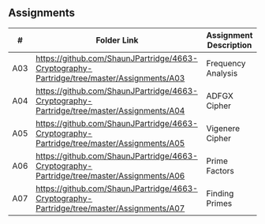## Assignments

|   #   | Folder Link | Assignment Description |
| :---: | ----------- | ---------------------- |
|   A03    |     https://github.com/ShaunJPartridge/4663-Cryptography-Partridge/tree/master/Assignments/A03        |      Frequency Analysis                  |
|   A04    |     https://github.com/ShaunJPartridge/4663-Cryptography-Partridge/tree/master/Assignments/A04        |      ADFGX Cipher                        |
|   A05    |     https://github.com/ShaunJPartridge/4663-Cryptography-Partridge/tree/master/Assignments/A05        |      Vigenere Cipher                     |
|   A06    |     https://github.com/ShaunJPartridge/4663-Cryptography-Partridge/tree/master/Assignments/A06        |      Prime Factors                       |
|   A07    |     https://github.com/ShaunJPartridge/4663-Cryptography-Partridge/tree/master/Assignments/A07        |      Finding Primes                      |
